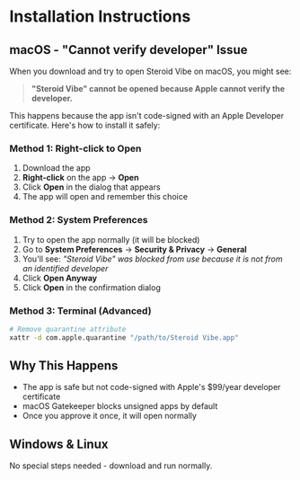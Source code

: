 # Installation Instructions

## macOS - "Cannot verify developer" Issue

When you download and try to open Steroid Vibe on macOS, you might see:

> **"Steroid Vibe" cannot be opened because Apple cannot verify the developer.**

This happens because the app isn't code-signed with an Apple Developer certificate. Here's how to install it safely:

### Method 1: Right-click to Open

1. Download the app
2. **Right-click** on the app → **Open**
3. Click **Open** in the dialog that appears
4. The app will open and remember this choice

### Method 2: System Preferences

1. Try to open the app normally (it will be blocked)
2. Go to **System Preferences** → **Security & Privacy** → **General**
3. You'll see: _"Steroid Vibe" was blocked from use because it is not from an identified developer_
4. Click **Open Anyway**
5. Click **Open** in the confirmation dialog

### Method 3: Terminal (Advanced)

```bash
# Remove quarantine attribute
xattr -d com.apple.quarantine "/path/to/Steroid Vibe.app"
```

## Why This Happens

- The app is safe but not code-signed with Apple's $99/year developer certificate
- macOS Gatekeeper blocks unsigned apps by default
- Once you approve it once, it will open normally

## Windows & Linux

No special steps needed - download and run normally.
